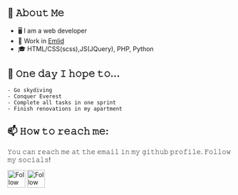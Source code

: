 ## :book: 𝙰𝚋𝚘𝚞𝚝 𝙼𝚎
- 🖥 I am a web developer
- 💼 Work in [Emlid](https://emlid.com/)
- 🎓 HTML/CSS(scss),JS(JQuery), PHP, Python 

## 🤞 𝙾𝚗𝚎 𝚍𝚊𝚢 𝙸 𝚑𝚘𝚙𝚎 𝚝𝚘...
	- Go skydiving
	- Conquer Everest
	- Complete all tasks in one sprint
	- Finish renovations in my apartment
	
## 📫 𝙷𝚘𝚠 𝚝𝚘 𝚛𝚎𝚊𝚌𝚑 𝚖𝚎:
𝚈𝚘𝚞 𝚌𝚊𝚗 𝚛𝚎𝚊𝚌𝚑 𝚖𝚎 𝚊𝚝 𝚝𝚑𝚎 𝚎𝚖𝚊𝚒𝚕 𝚒𝚗 𝚖𝚢 𝚐𝚒𝚝𝚑𝚞𝚋 𝚙𝚛𝚘𝚏𝚒𝚕𝚎. 𝙵𝚘𝚕𝚕𝚘𝚠 𝚖𝚢 𝚜𝚘𝚌𝚒𝚊𝚕𝚜!

[<img src="https://upload.wikimedia.org/wikipedia/commons/thumb/8/82/Telegram_logo.svg/1024px-Telegram_logo.svg.png?20220101141644" height="40em" align="center" alt="Follow MaxWatson94 on Telegram" title="Follow MaxWatson94 on Telegram"/>](https://t.me/MaxWatson)
[<img src="https://cdn-icons-png.flaticon.com/512/174/174855.png" height="40em" align="center" alt="Follow MaxWatson94 on Instagram" title="Follow Raymo111 on Instagram"/>](https://instagram.com/MaxWatsonn)
